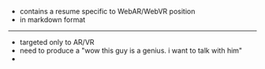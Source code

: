 * contains a resume specific to WebAR/WebVR position
* in markdown format  

----

- targeted only to AR/VR
- need to produce a "wow this guy is a genius. i want to talk with him"
- 
